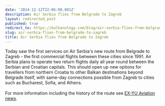 ```yaml
---
date: '2014-12-12T22:06:00.001Z'
description: Air Serbia flies from Belgrade to Zagreb
layout: redirected_post
published: true
redirect_to: https://balkanology.com/blog/air-serbia-flies-from-belgrade-to-zagreb/
slug: air-serbia-flies-from-belgrade-to-zagreb
title: Air Serbia flies from Belgrade to Zagreb
---
```


Today saw the first services on Air Serbia's new route from Belgrade to Zagreb - the first commercial flights between these cities since 1991. Air Serbia plans to operate two return flights daily all year round between the Serbian and Croatian capitals. This should open up new options for travellers from northern Croatia to other Balkan destinations beyond Belgrade itself, with same-day connections possible from Zagreb to cities such as Bucharest, Sofia, and Athens.<br />
<br />
For more information including the history of the route see <a href="http://exyuaviation.blogspot.ie/2014/12/historic-day-belgrade-zagreb-flights.html">EX-YU Aviation news</a>.